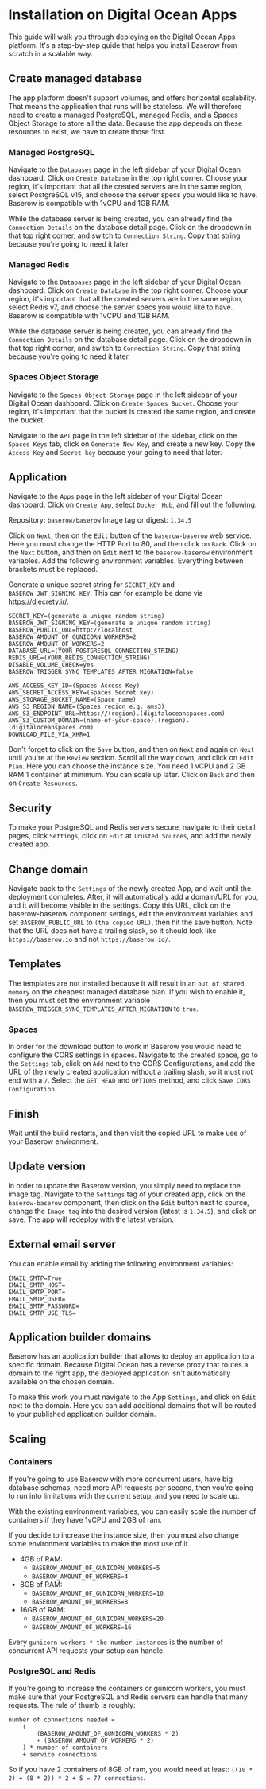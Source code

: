 # Installation on Digital Ocean Apps

This guide will walk you through deploying on the Digital Ocean Apps platform. It's a
step-by-step guide that helps you install Baserow from scratch in a scalable way.

## Create managed database

The app platform doesn't support volumes, and offers horizontal scalability. That means
the application that runs will be stateless. We will therefore need to create a managed
PostgreSQL, managed Redis, and a Spaces Object Storage to store all the data. Because
the app depends on these resources to exist, we have to create those first.

### Managed PostgreSQL

Navigate to the `Databases` page in the left sidebar of your Digital Ocean dashboard.
Click on `Create Database` in the top right corner. Choose your region, it's important
that all the created servers are in the same region, select PostgreSQL v15, and choose
the server specs you would like to have. Baserow is compatible with 1vCPU and 1GB
RAM.

While the database server is being created, you can already find the `Connection
Details` on the database detail page. Click on the dropdown in that top right corner,
and switch to `Connection String`. Copy that string because you're going to need it
later.

### Managed Redis

Navigate to the `Databases` page in the left sidebar of your Digital Ocean dashboard.
Click on `Create Database` in the top right corner. Choose your region, it's important
that all the created servers are in the same region, select Redis v7, and choose the
server specs you would like to have. Baserow is compatible with 1vCPU and 1GB RAM.

While the database server is being created, you can already find the `Connection
Details` on the database detail page. Click on the dropdown in that top right corner,
and switch to `Connection String`. Copy that string because you're going to need it
later.

### Spaces Object Storage

Navigate to the `Spaces Object Storage` page in the left sidebar of your Digital Ocean
dashboard. Click on `Create Spaces Bucket`. Choose your region, it's important
that the bucket is created the same region, and create the bucket.

Navigate to the `API` page in the left sidebar of the sidebar, click on the `Spaces
Keys` tab, click on `Generate New Key`, and create a new key. Copy the `Access Key` and
`Secret key` because your going to need that later.

## Application

Navigate to the `Apps` page in the left sidebar of your Digital Ocean dashboard. Click
on `Create App`, select `Docker Hub`, and fill out the following:

Repository: `baserow/baserow`
Image tag or digest: `1.34.5`

Click on `Next`, then on the `Edit` button of the `baserow-baserow` web service. Here
you must change the HTTP Port to 80, and then click on `Back`. Click on the `Next`
button, and then on `Edit` next to the `baserow-baserow` environment variables. Add the
following environment variables. Everything between brackets must be replaced.

Generate a unique secret string for `SECRET_KEY` and `BASEROW_JWT_SIGNING_KEY`. This
can for example be done via https://djecrety.ir/.

```
SECRET_KEY=(generate a unique random string)
BASEROW_JWT_SIGNING_KEY=(generate a unique random string)
BASEROW_PUBLIC_URL=http://localhost
BASEROW_AMOUNT_OF_GUNICORN_WORKERS=2
BASEROW_AMOUNT_OF_WORKERS=2
DATABASE_URL=(YOUR_POSTGRESQL_CONNECTION_STRING)
REDIS_URL=(YOUR_REDIS_CONNECTION_STRING)
DISABLE_VOLUME_CHECK=yes
BASEROW_TRIGGER_SYNC_TEMPLATES_AFTER_MIGRATION=false

AWS_ACCESS_KEY_ID=(Spaces Access Key)
AWS_SECRET_ACCESS_KEY=(Spaces Secret key)
AWS_STORAGE_BUCKET_NAME=(Space name)
AWS_S3_REGION_NAME=(Spaces region e.g. ams3)
AWS_S3_ENDPOINT_URL=https://(region).(digitaloceanspaces.com)
AWS_S3_CUSTOM_DOMAIN=(name-of-your-space).(region).(digitaloceanspaces.com)
DOWNLOAD_FILE_VIA_XHR=1
```

Don't forget to click on the `Save` button, and then on `Next` and again on `Next` until
you're at the `Review` section. Scroll all the way down, and click on `Edit Plan`. Here
you can choose the instance size. You need 1 vCPU and 2 GB RAM 1 container at minimum.
You can scale up later. Click on `Back` and then on `Create Resources`.

## Security

To make your PostgreSQL and Redis servers secure, navigate to their detail pages, click
`Settings`, click on `Edit` at `Trusted Sources`, and add the newly created app.

## Change domain

Navigate back to the `Settings` of the newly created App, and wait until the deployment
completes. After, it will automatically add a domain/URL for you, and it will become
visible in the settings. Copy this URL, click on the baserow-baserow component settings,
edit the environment variables and set `BASEROW_PUBLIC_URL` to `(the copied URL)`, then
hit the save button. Note that the URL does not have a trailing slask, so it should
look like `https://baserow.io` and not `https://baserow.io/`.

## Templates

The templates are not installed because it will result in an `out of shared memory` on
the cheapest managed database plan. If you wish to enable it, then you must set the
environment variable `BASEROW_TRIGGER_SYNC_TEMPLATES_AFTER_MIGRATION` to `true`.

### Spaces

In order for the download button to work in Baserow you would need to configure the CORS
settings in spaces. Navigate to the created space, go to the `Settings` tab, click on
`Add` next to the CORS  Configurations, and add the URL of the newly created
application without a trailing slash, so it must not end with a `/`. Select the `GET`,
`HEAD` and `OPTIONS` method, and click `Save CORS Configuration`.

## Finish

Wait until the build restarts, and then visit the copied URL to make use of your Baserow
environment.

## Update version

In order to update the Baserow version, you simply need to replace the image tag.
Navigate to the `Settings` tag of your created app, click on the `baserow-baserow`
component, then click on the `Edit` button next to source, change the `Image tag` into
the desired version (latest is `1.34.5`), and click on save. The app will redeploy
with the latest version.

## External email server

You can enable email by adding the following environment variables:

```
EMAIL_SMTP=True
EMAIL_SMTP_HOST=
EMAIL_SMTP_PORT=
EMAIL_SMTP_USER=
EMAIL_SMTP_PASSWORD=
EMAIL_SMTP_USE_TLS=
```

## Application builder domains

Baserow has an application builder that allows to deploy an application to a specific
domain. Because Digital Ocean has a reverse proxy that routes a domain to the right
app, the deployed application isn't automatically available on the chosen domain.

To make this work you must navigate to the App `Settings`, and click on `Edit` next to
the domain. Here you can add additional domains that will be routed to your published
application builder domain.

## Scaling

### Containers

If you're going to use Baserow with more concurrent users, have big database schemas,
need more API requests per second, then you're going to run into limitations with
the current setup, and you need to scale up.

With the existing environment variables, you can easily scale the number of containers
if they have 1vCPU and 2GB of ram.

If you decide to increase the instance size, then you must also change some environment
variables to make the most use of it.

- 4GB of RAM:
    - `BASEROW_AMOUNT_OF_GUNICORN_WORKERS=5`
    - `BASEROW_AMOUNT_OF_WORKERS=4`
- 8GB of RAM:
    - `BASEROW_AMOUNT_OF_GUNICORN_WORKERS=10`
    - `BASEROW_AMOUNT_OF_WORKERS=8`
- 16GB of RAM:
    - `BASEROW_AMOUNT_OF_GUNICORN_WORKERS=20`
    - `BASEROW_AMOUNT_OF_WORKERS=16`

Every `gunicorn workers * the number instances` is the number of concurrent API requests
your setup can handle.

### PostgreSQL and Redis

If you're going to increase the containers or gunicorn workers, you must make sure that
your PostgreSQL and Redis servers can handle that many requests. The rule of thumb is
roughly:

```
number of connections needed =
    (
        (BASEROW_AMOUNT_OF_GUNICORN_WORKERS * 2)
        + (BASEROW_AMOUNT_OF_WORKERS * 2)
    ) * number of containers
    + service connections
```

So if you have 2 containers of 8GB of ram, you would need at least:
`((10 * 2) + (8 * 2)) * 2 + 5 = 77 connections`.
